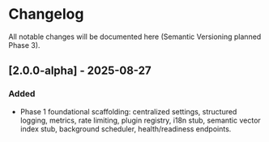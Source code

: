 # Changelog

All notable changes will be documented here (Semantic Versioning planned Phase 3).

## [2.0.0-alpha] - 2025-08-27
### Added
- Phase 1 foundational scaffolding: centralized settings, structured logging, metrics, rate limiting, plugin registry, i18n stub, semantic vector index stub, background scheduler, health/readiness endpoints.
